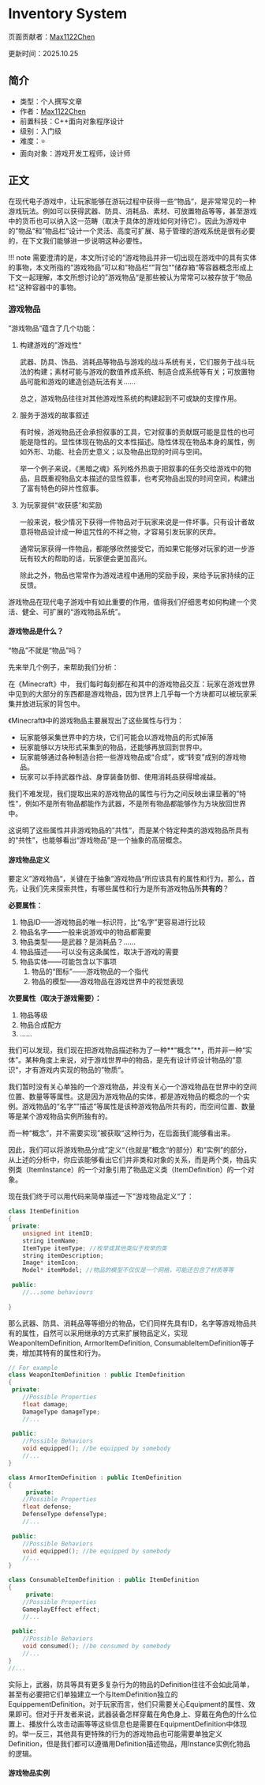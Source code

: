 # Inventory System

页面贡献者：[Max1122Chen](https://github.com/Max1122Chen)

更新时间：2025.10.25

## 简介

- 类型：个人撰写文章
- 作者：[Max1122Chen](https://github.com/Max1122Chen)
- 前置科技：C++面向对象程序设计
- 级别：入门级
- 难度：⭐ 
- 面向对象：游戏开发工程师，设计师



## 正文

在现代电子游戏中，让玩家能够在游玩过程中获得一些“物品“，是非常常见的一种游戏玩法。例如可以获得武器、防具、消耗品、素材、可放置物品等等，甚至游戏中的货币也可以纳入这一范畴（取决于具体的游戏如何对待它）。因此为游戏中的”物品“和”物品栏“设计一个灵活、高度可扩展、易于管理的游戏系统是很有必要的，在下文我们能够进一步说明这种必要性。

!!! note
    需要澄清的是，本文所讨论的“游戏物品并非一切出现在游戏中的具有实体的事物，本文所指的”游戏物品“可以和”物品栏“”背包“”储存箱“等容器概念形成上下文一起理解，本文所想讨论的”游戏物品“是那些被认为常常可以被存放于”物品栏“这种容器中的事物。



### 游戏物品

”游戏物品“蕴含了几个功能：

1. 构建游戏的”游戏性“

   武器、防具、饰品、消耗品等物品与游戏的战斗系统有关，它们服务于战斗玩法的构建；素材可能与游戏的数值养成系统、制造合成系统等有关；可放置物品可能和游戏的建造创造玩法有关……

   总之，游戏物品往往对其他游戏性系统的构建起到不可或缺的支撑作用。

2. 服务于游戏的故事叙述

   有时候，游戏物品还会承担叙事的工具，它对叙事的贡献既可能是显性的也可能是隐性的。显性体现在物品的文本性描述。隐性体现在物品本身的属性，例如外形、功能、社会历史意义；以及物品出现的时间与空间。

   举一个例子来说，《黑暗之魂》系列格外热衷于把叙事的任务交给游戏中的物品，且既重视物品文本描述的显性叙事，也考究物品出现的时间空间，构建出了富有特色的碎片性叙事。

   
   
3. 为玩家提供“收获感”和奖励

   一般来说，极少情况下获得一件物品对于玩家来说是一件坏事。只有设计者故意将物品设计成一种诅咒性的不祥之物，才容易引发玩家的厌弃。

   通常玩家获得一件物品，都能够欣然接受它，而如果它能够对玩家的进一步游玩有较大的帮助的话，玩家便会更加高兴。

   除此之外，物品也常常作为游戏进程中通用的奖励手段，来给予玩家持续的正反馈。



游戏物品在现代电子游戏中有如此重要的作用，值得我们仔细思考如何构建一个灵活、健全、可扩展的“游戏物品系统”。



#### 游戏物品是什么？

“物品”不就是“物品”吗？

先来举几个例子，来帮助我们分析：

在《Minecraft》中， 我们每时每刻都在和其中的游戏物品交互：玩家在游戏世界中见到的大部分的东西都是游戏物品，因为世界上几乎每一个方块都可以被玩家采集并放进玩家的背包中。

《Minecraft》中的游戏物品主要展现出了这些属性与行为：

- 玩家能够采集世界中的方块，它们可能会以游戏物品的形式掉落
- 玩家能够以方块形式采集到的物品，还能够再放回到世界中。
- 玩家能够通过各种制造台把一些游戏物品或“合成”，或“转变”成别的游戏物品。
- 玩家可以手持武器作战、身穿装备防御、使用消耗品获得增减益。

我们不难发现，我们提取出来的游戏物品的属性与行为之间反映出课显著的”特性“，例如不是所有物品都能作为武器，不是所有物品都能够作为方块放回世界中。

这说明了这些属性并非游戏物品的”共性“，而是某个特定种类的游戏物品所具有的“共性”，也能够看出“游戏物品”是一个抽象的高层概念。



#### 游戏物品定义

要定义”游戏物品“，关键在于抽象”游戏物品“所应该具有的属性和行为。那么，首先，让我们先来探索共性，有哪些属性和行为是所有游戏物品所**共有的**？

**必要属性：**

1. 物品ID——游戏物品的唯一标识符，比“名字”更容易进行比较
2. 物品名字——一般来说游戏中的物品都需要
3. 物品类型——是武器？是消耗品？……
4. 物品描述——可以没有这条属性，取决于游戏的需要
5. 物品实体——可能包含以下事项
   1. 物品的“图标”——游戏物品的一个指代
   2. 物品的模型——游戏物品在游戏世界中的视觉表现

**次要属性（取决于游戏需要）：**

1. 物品等级
2. 物品合成配方
3. ……



我们可以发现，我们现在把游戏物品描述称为了一种**“概念”**，而并非一种“实体”。某种角度上来说，对于游戏世界中的物品，是先有设计师设计物品的”意识“，才有游戏内实现的物品的”物质“。

我们暂时没有关心单独的一个游戏物品，并没有关心一个游戏物品在世界中的空间位置、数量等等属性。这是因为游戏物品的实体，都是游戏物品的概念的一个实例。游戏物品的“名字””描述“等属性是该种游戏物品所共有的，而空间位置、数量等是某个游戏物品实例所独有的。

而一种“概念”，并不需要实现”被获取“这种行为，在后面我们能够看出来。

因此，我们可以将游戏物品分成”定义“（也就是”概念“的部分）和“实例”的部分，从上述的分析中，你应该能够看出它们并非类和对象的关系，而是两个类，物品实例类（ItemInstance）的一个对象引用了物品定义类（ItemDefinition）的一个对象。

现在我们终于可以用代码来简单描述一下”游戏物品定义“了：

```c++
class ItemDefinition
{
 private:
    unsigned int itemID;
    string itemName;
    ItemType itemType; //枚举或其他类似于枚举的类
    string itemDescription;
    Image* itemIcon;
    Model* itemModel; //物品的模型不仅仅是一个网格，可能还包含了材质等等
    
 public:
	//...some behaviours
    
}
```

那么武器、防具、消耗品等等细分的物品，它们同样先具有ID，名字等游戏物品共有的属性，自然可以采用继承的方式来扩展物品定义，实现WeaponItemDefinition, ArmorItemDefinition, ConsumableItemDefinition等子类，增加其特有的属性和行为。

```c++
// For example
class WeaponItemDefinition : public ItemDefinition
{
 private:
    //Possible Properties
 	float damage;
    DamageType damageType;
    //...
    
 public:
    //Possible Behaviors
    void equipped(); //be equipped by somebody
    //...
}

class ArmorItemDefinition : public ItemDefinition
{
     private:
    //Possible Properties
 	float defense;
    DefenseType defenseType;
    //...
    
 public:
    //Possible Behaviors
    void equipped(); //be equipped by somebody
    //...
}

class ConsumableItemDefinition : public ItemDefinition
{
     private:
    //Possible Properties
 	GameplayEffect effect;
    //...
    
 public:
    //Possible Behaviors
    void consumed(); //be consumed by somebody
    //...
}
//...
```

实际上，武器，防具等具有更多复杂行为的物品的Definition往往不会如此简单，甚至有必要把它们单独建立一个与ItemDefinition独立的EquippementDefinition。对于玩家而言，他们只需要关心Equipment的属性、效果即可。但对于开发者来说，武器装备怎样穿戴在角色身上、穿戴在角色的什么位置上、播放什么攻击动画等等这些信息也是需要在EquipmentDefinition中体现的。举一反三，其他具有更特殊的行为的游戏物品也可能需要单独定义Definition，但是我们都可以遵循用Definition描述物品，用Instance实例化物品的逻辑。

#### 游戏物品实例